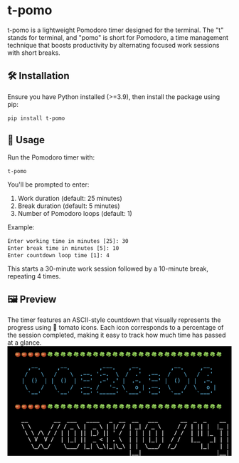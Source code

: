 # t-pomo
t-pomo is a lightweight Pomodoro timer designed for the terminal. The "t" stands for terminal, and "pomo" is short for Pomodoro, a time management technique that boosts productivity by alternating focused work sessions with short breaks.

## 🛠 Installation
Ensure you have Python installed (>=3.9), then install the package using pip:
```
pip install t-pomo
```

## 📌 Usage
Run the Pomodoro timer with:
```
t-pomo
```

You'll be prompted to enter:
1. Work duration (default: 25 minutes)
2. Break duration (default: 5 minutes)
3. Number of Pomodoro loops (default: 1)

Example:

```
Enter working time in minutes [25]: 30
Enter break time in minutes [5]: 10
Enter countdown loop time [1]: 4
```
This starts a 30-minute work session followed by a 10-minute break, repeating 4 times.

## 🖼 Preview
The timer features an ASCII-style countdown that visually represents the progress using 🍅 tomato icons. Each icon corresponds to a percentage of the session completed, making it easy to track how much time has passed at a glance.
![timer_display_sample](https://github.com/uuboyscy/t-pomo/raw/main/timer_display_sample.png)
